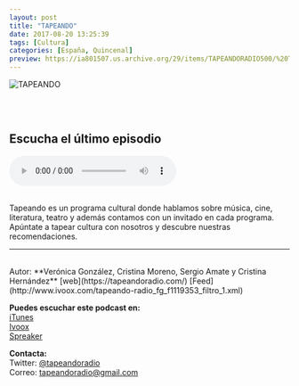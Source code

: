 ```yaml
---
layout: post
title: "TAPEANDO"
date: 2017-08-20 13:25:39
tags: [Cultura]
categories: [España, Quincenal]
preview: https://ia801507.us.archive.org/29/items/TAPEANDORADIO500/%20TAPEANDO%20RADIO300.png
---
```


![TAPEANDO](https://ia601507.us.archive.org/29/items/TAPEANDORADIO500/%20TAPEANDO%20RADIO500.png)

<br/>
<br/>

## Escucha el último episodio

<!--reproductor-feed=http://www.ivoox.com/tapeando-radio_fg_f1119353_filtro_1.xml-->
<!--reproductor-start-->
<audio id="audio" preload="auto" controls="" src="http://www.ivoox.com/tapeandoradio-51-local-qua4tro_mf_25621928_feed_1.mp3"></audio>
<!--reproductor-end-->

<br/>  
Tapeando es un programa cultural donde hablamos sobre música, cine, literatura, teatro y además contamos con un invitado en cada programa. Apúntate a tapear cultura con nosotros y descubre nuestras recomendaciones.

_ _ _

<br>
Autor: **Verónica González, Cristina Moreno, Sergio Amate y Cristina Hernández**  
[web](https://tapeandoradio.com/)  
[Feed](http://www.ivoox.com/tapeando-radio_fg_f1119353_filtro_1.xml)  


**Puedes escuchar este podcast en:**  
[iTunes](https://itunes.apple.com/es/podcast/tapeando-radio/id1084147634?l=en)  
[Ivoox](http://www.ivoox.com/podcast-tapeando-radio_sq_f1119353_1.html)  
[Spreaker](https://www.spreaker.com/user/9200716)  


**Contacta:**  
Twitter: [@tapeandoradio](https://twitter.com/tapeandoradio)  
Correo: [tapeandoradio@gmail.com](mailto:tapeandoradio@gmail.com)  

